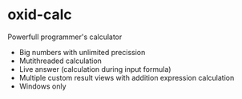 # oxid-calc
Powerfull programmer's calculator

- Big numbers with unlimited precission
- Mutithreaded calculation
- Live answer (calculation during input formula)
- Multiple custom result views with addition expression calculation
- Windows only

